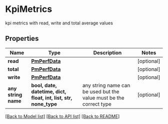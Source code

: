 # KpiMetrics

kpi metrics with read, write and total average values

## Properties
Name | Type | Description | Notes
------------ | ------------- | ------------- | -------------
**read** | [**PmPerfData**](PmPerfData.md) |  | [optional] 
**total** | [**PmPerfData**](PmPerfData.md) |  | [optional] 
**write** | [**PmPerfData**](PmPerfData.md) |  | [optional] 
**any string name** | **bool, date, datetime, dict, float, int, list, str, none_type** | any string name can be used but the value must be the correct type | [optional]

[[Back to Model list]](../README.md#documentation-for-models) [[Back to API list]](../README.md#documentation-for-api-endpoints) [[Back to README]](../README.md)


